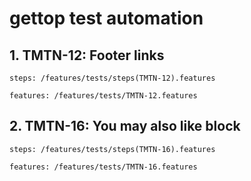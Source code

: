 # gettop test automation

## 1. TMTN-12: Footer links
```steps: /features/tests/steps(TMTN-12).features```

```features: /features/tests/TMTN-12.features```
   
## 2. TMTN-16: You may also like block
```steps: /features/tests/steps(TMTN-16).features```

```features: /features/tests/TMTN-16.features```